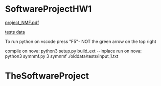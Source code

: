# SoftwareProjectHW1

[project_NMF.pdf](https://github.com/Frostswing/TheSoftwareProject/files/12523480/project_NMF.pdf)

[tests data](https://docs.google.com/spreadsheets/d/1-6MauHUQOco9jXE3B6dBwO4hImGQSyMZbodNBbdyvIw/edit)

To run python on vscode press "F5"- NOT the green arrow on the top right

compile on nova:
python3 setup.py build_ext --inplace
run on nova:
python3 symnmf.py 3 symnmf ./olddata/tests/input_1.txt

# TheSoftwareProject
